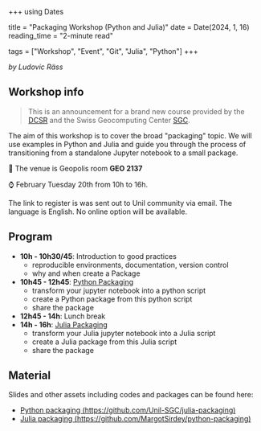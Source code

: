 +++
using Dates

title = "Packaging Workshop (Python and Julia)"
date = Date(2024, 1, 16)
reading_time = "2-minute read"

tags = ["Workshop", "Event", "Git", "Julia", "Python"]
+++

_by Ludovic Räss_


## Workshop info

> This is an announcement for a brand new course provided by the [DCSR](https://www.unil.ch/ci/dcsr-en) and the Swiss Geocomputing Center [SGC](https://unil-sgc.github.io).

The aim of this workshop is to cover the broad "packaging" topic. We will use examples in Python and Julia and guide you through the process of transitioning from a standalone Jupyter notebook to a small package.

:mag_right: The venue is Geopolis room **GEO 2137**

:watch: February Tuesday 20th from 10h to 16h.

The link to register is was sent out to Unil community via email.
The language is English. No online option will be available.


## Program

- **10h - 10h30/45**: Introduction to good practices
    - reproducible environments, documentation, version control
    - why and when create a Package
- **10h45 - 12h45**: [Python Packaging](https://github.com/Unil-SGC/julia-packaging)
    - transform your jupyter notebook into a python script
    - create a Python package from this python script
    - share the package
- **12h45 - 14h**: Lunch break
- **14h - 16h**: [Julia Packaging](https://github.com/MargotSirdey/python-packaging)
    - transform your Julia jupyter notebook into a Julia script
    - create a Julia package from this Julia script
    - share the package


## Material

Slides and other assets including codes and packages can be found here:
- [Python packaging (https://github.com/Unil-SGC/julia-packaging)](https://github.com/Unil-SGC/julia-packaging)
- [Julia packaging (https://github.com/MargotSirdey/python-packaging)](https://github.com/MargotSirdey/python-packaging)
